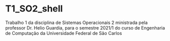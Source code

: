# T1_SO2_shell
Trabalho 1 da disciplina de Sistemas Operacionais 2 ministrada pela professor Dr. Helio Guardia, para o semestre 2021/1 do curso de Engenharia de Computação da Universidade Federal de São Carlos
